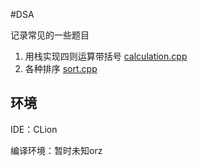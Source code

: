 #DSA

记录常见的一些题目

1. 用栈实现四则运算带括号 [calculation.cpp](./calculation.cpp)
2. 各种排序 [sort.cpp](./sort.cpp)

## 环境

IDE：CLion

编译环境：暂时未知orz

